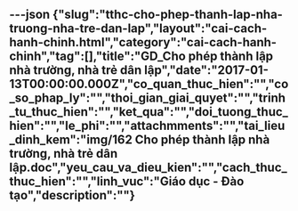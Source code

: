 ---json
{"slug":"tthc-cho-phep-thanh-lap-nha-truong-nha-tre-dan-lap","layout":"cai-cach-hanh-chinh.html","category":"cai-cach-hanh-chinh","tag":[],"title":"GD_Cho phép thành lập nhà trường, nhà trẻ dân lập","date":"2017-01-13T00:00:00.000Z","co_quan_thuc_hien":"","co_so_phap_ly":"","thoi_gian_giai_quyet":"","trinh_tu_thuc_hien":"","ket_qua":"","doi_tuong_thuc_hien":"","le_phi":"","attachmments":"","tai_lieu_dinh_kem":"img/162 Cho phép thành lập nhà trường, nhà trẻ dân lập.doc","yeu_cau_va_dieu_kien":"","cach_thuc_thuc_hien":"","linh_vuc":"Giáo dục - Đào tạo","description":""}
---
